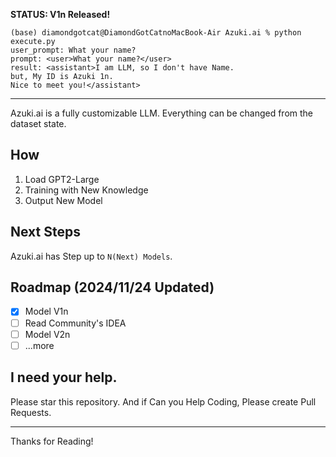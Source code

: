 **STATUS: V1n Released!**

```
(base) diamondgotcat@DiamondGotCatnoMacBook-Air Azuki.ai % python execute.py
user_prompt: What your name?
prompt: <user>What your name?</user>
result: <assistant>I am LLM, so I don't have Name.
but, My ID is Azuki 1n.
Nice to meet you!</assistant>
```
---

Azuki.ai is a fully customizable LLM.
Everything can be changed from the dataset state.

## How
1. Load GPT2-Large
2. Training with New Knowledge
3. Output New Model

## Next Steps
Azuki.ai has Step up to `N(Next) Models`.

## Roadmap (2024/11/24 Updated)
- [x] Model V1n
- [ ] Read Community's IDEA
- [ ] Model V2n
- [ ] ...more

## I need your help.
Please star this repository.
And if Can you Help Coding, Please create Pull Requests.

---

Thanks for Reading!
